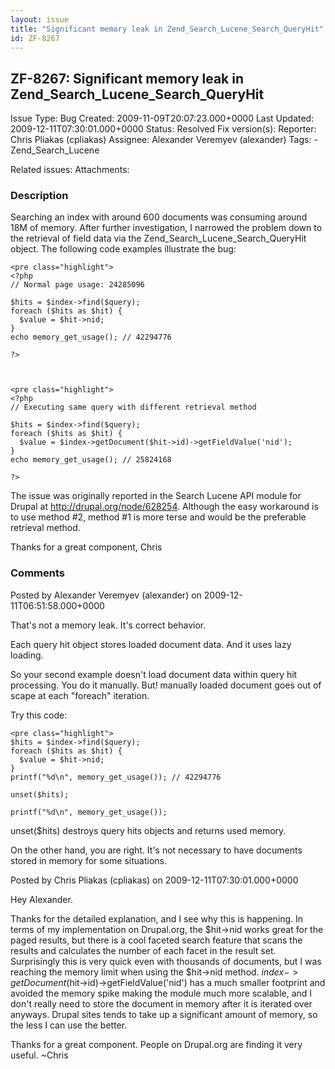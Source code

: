 ```yaml
---
layout: issue
title: "Significant memory leak in Zend_Search_Lucene_Search_QueryHit"
id: ZF-8267
---
```


ZF-8267: Significant memory leak in Zend\_Search\_Lucene\_Search\_QueryHit
--------------------------------------------------------------------------

 Issue Type: Bug Created: 2009-11-09T20:07:23.000+0000 Last Updated: 2009-12-11T07:30:01.000+0000 Status: Resolved Fix version(s): 
 Reporter:  Chris Pliakas (cpliakas)  Assignee:  Alexander Veremyev (alexander)  Tags: - Zend\_Search\_Lucene
 
 Related issues: 
 Attachments: 
### Description

Searching an index with around 600 documents was consuming around 18M of memory. After further investigation, I narrowed the problem down to the retrieval of field data via the Zend\_Search\_Lucene\_Search\_QueryHit object. The following code examples illustrate the bug:

 
    <pre class="highlight"> 
    <?php
    // Normal page usage: 24285096
    
    $hits = $index->find($query);
    foreach ($hits as $hit) {
      $value = $hit->nid;
    }
    echo memory_get_usage(); // 42294776
    
    ?>


 
    <pre class="highlight"> 
    <?php
    // Executing same query with different retrieval method
    
    $hits = $index->find($query);
    foreach ($hits as $hit) {
      $value = $index->getDocument($hit->id)->getFieldValue('nid');
    }
    echo memory_get_usage(); // 25824168
    
    ?>


The issue was originally reported in the Search Lucene API module for Drupal at <http://drupal.org/node/628254>. Although the easy workaround is to use method #2, method #1 is more terse and would be the preferable retrieval method.

Thanks for a great component, Chris

 

 

### Comments

Posted by Alexander Veremyev (alexander) on 2009-12-11T06:51:58.000+0000

That's not a memory leak. It's correct behavior.

Each query hit object stores loaded document data. And it uses lazy loading.

So your second example doesn't load document data within query hit processing. You do it manually. But! manually loaded document goes out of scape at each "foreach" iteration.

Try this code:

 
    <pre class="highlight">
    $hits = $index->find($query);
    foreach ($hits as $hit) {
      $value = $hit->nid;
    }
    printf("%d\n", memory_get_usage()); // 42294776
    
    unset($hits);
    
    printf("%d\n", memory_get_usage());


unset($hits) destroys query hits objects and returns used memory.

On the other hand, you are right. It's not necessary to have documents stored in memory for some situations.

 

 

Posted by Chris Pliakas (cpliakas) on 2009-12-11T07:30:01.000+0000

Hey Alexander.

Thanks for the detailed explanation, and I see why this is happening. In terms of my implementation on Drupal.org, the $hit->nid works great for the paged results, but there is a cool faceted search feature that scans the results and calculates the number of each facet in the result set. Surprisingly this is very quick even with thousands of documents, but I was reaching the memory limit when using the $hit->nid method. $index->getDocument($hit->id)->getFieldValue('nid') has a much smaller footprint and avoided the memory spike making the module much more scalable, and I don't really need to store the document in memory after it is iterated over anyways. Drupal sites tends to take up a significant amount of memory, so the less I can use the better.

Thanks for a great component. People on Drupal.org are finding it very useful. ~Chris

 

 
